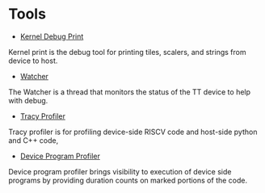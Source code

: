 # Tools

* [Kernel Debug Print](kernel_print.md)

Kernel print is the debug tool for printing tiles, scalers, and strings from device to host.

* [Watcher](watcher.md)

The Watcher is a thread that monitors the status of the TT device to help with
debug.

* [Tracy Profiler](tracy_profiler.md)

Tracy profiler is for profiling device-side RISCV code and host-side python and C++ code,

* [Device Program Profiler](device_program_profiler.md)

Device program profiler brings visibility to execution of device side programs by providing duration counts on marked portions of the code.
